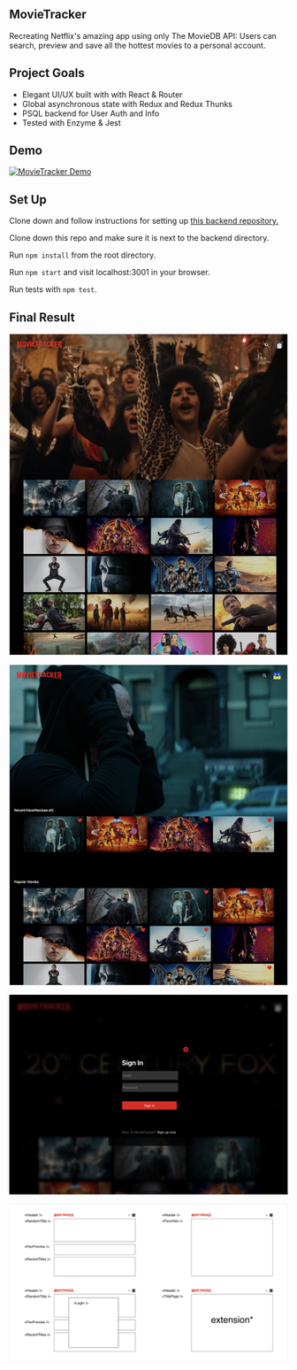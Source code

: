 ## MovieTracker
Recreating Netflix's amazing app using only The MovieDB API:  Users can search, preview and save all the hottest movies to a personal account.

## Project Goals
* Elegant UI/UX built with with React & Router
* Global asynchronous state with Redux and Redux Thunks
* PSQL backend for User Auth and Info
* Tested with Enzyme & Jest

## Demo
[![MovieTracker Demo](https://img.youtube.com/vi/i12T7EDjZSw/0.jpg)](https://www.youtube.com/watch?v=i12T7EDjZSw)


## Set Up
Clone down and follow instructions for setting up [this backend repository.](https://github.com/turingschool-examples/movie-tracker)

Clone down this repo and make sure it is next to the backend directory.

Run `npm install` from the root directory.

Run `npm start` and visit localhost:3001 in your browser.

Run tests with `npm test`.

## Final Result

![alt tag](https://github.com/Haub/movieTracker/blob/master/public/images/screen1.png "Screen-shot of App")

![alt tag](https://github.com/Haub/movieTracker/blob/master/public/images/screen2.png "Screen-shot of App")

![alt tag](https://github.com/Haub/movieTracker/blob/master/public/images/screen3.png "Screen-shot of App")


![alt tag](https://github.com/Haub/movieTracker/blob/master/public/images/wire.png "Screen-shot of App")

